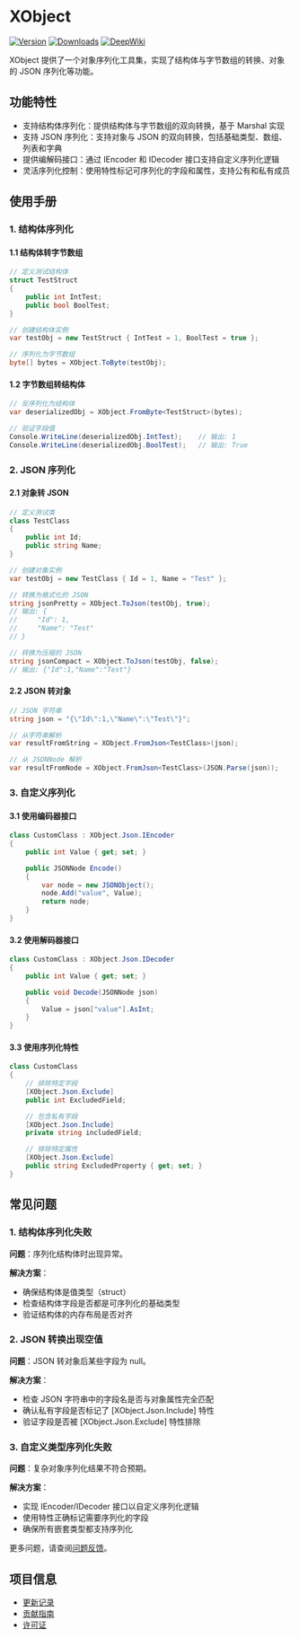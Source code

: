 # XObject

[![Version](https://img.shields.io/npm/v/org.eframework.u3d.util)](https://www.npmjs.com/package/org.eframework.u3d.util)
[![Downloads](https://img.shields.io/npm/dm/org.eframework.u3d.util)](https://www.npmjs.com/package/org.eframework.u3d.util)
[![DeepWiki](https://img.shields.io/badge/DeepWiki-Explore-blue)](https://deepwiki.com/eframework-org/U3D.UTIL)

XObject 提供了一个对象序列化工具集，实现了结构体与字节数组的转换、对象的 JSON 序列化等功能。

## 功能特性

- 支持结构体序列化：提供结构体与字节数组的双向转换，基于 Marshal 实现
- 支持 JSON 序列化：支持对象与 JSON 的双向转换，包括基础类型、数组、列表和字典
- 提供编解码接口：通过 IEncoder 和 IDecoder 接口支持自定义序列化逻辑
- 灵活序列化控制：使用特性标记可序列化的字段和属性，支持公有和私有成员

## 使用手册

### 1. 结构体序列化

#### 1.1 结构体转字节数组
```csharp
// 定义测试结构体
struct TestStruct
{
    public int IntTest;
    public bool BoolTest;
}

// 创建结构体实例
var testObj = new TestStruct { IntTest = 1, BoolTest = true };

// 序列化为字节数组
byte[] bytes = XObject.ToByte(testObj);
```

#### 1.2 字节数组转结构体
```csharp
// 反序列化为结构体
var deserializedObj = XObject.FromByte<TestStruct>(bytes);

// 验证字段值
Console.WriteLine(deserializedObj.IntTest);    // 输出: 1
Console.WriteLine(deserializedObj.BoolTest);   // 输出: True
```

### 2. JSON 序列化

#### 2.1 对象转 JSON
```csharp
// 定义测试类
class TestClass
{
    public int Id;
    public string Name;
}

// 创建对象实例
var testObj = new TestClass { Id = 1, Name = "Test" };

// 转换为格式化的 JSON
string jsonPretty = XObject.ToJson(testObj, true);
// 输出: {
//     "Id": 1,
//     "Name": "Test"
// }

// 转换为压缩的 JSON
string jsonCompact = XObject.ToJson(testObj, false);
// 输出: {"Id":1,"Name":"Test"}
```

#### 2.2 JSON 转对象
```csharp
// JSON 字符串
string json = "{\"Id\":1,\"Name\":\"Test\"}";

// 从字符串解析
var resultFromString = XObject.FromJson<TestClass>(json);

// 从 JSONNode 解析
var resultFromNode = XObject.FromJson<TestClass>(JSON.Parse(json));
```

### 3. 自定义序列化

#### 3.1 使用编码器接口
```csharp
class CustomClass : XObject.Json.IEncoder
{
    public int Value { get; set; }

    public JSONNode Encode()
    {
        var node = new JSONObject();
        node.Add("value", Value);
        return node;
    }
}
```

#### 3.2 使用解码器接口
```csharp
class CustomClass : XObject.Json.IDecoder
{
    public int Value { get; set; }

    public void Decode(JSONNode json)
    {
        Value = json["value"].AsInt;
    }
}
```

#### 3.3 使用序列化特性
```csharp
class CustomClass
{
    // 排除特定字段
    [XObject.Json.Exclude]
    public int ExcludedField;

    // 包含私有字段
    [XObject.Json.Include]
    private string includedField;

    // 排除特定属性
    [XObject.Json.Exclude]
    public string ExcludedProperty { get; set; }
}
```

## 常见问题

### 1. 结构体序列化失败
**问题**：序列化结构体时出现异常。

**解决方案**：
- 确保结构体是值类型（struct）
- 检查结构体字段是否都是可序列化的基础类型
- 验证结构体的内存布局是否对齐

### 2. JSON 转换出现空值
**问题**：JSON 转对象后某些字段为 null。

**解决方案**：
- 检查 JSON 字符串中的字段名是否与对象属性完全匹配
- 确认私有字段是否标记了 [XObject.Json.Include] 特性
- 验证字段是否被 [XObject.Json.Exclude] 特性排除

### 3. 自定义类型序列化失败
**问题**：复杂对象序列化结果不符合预期。

**解决方案**：
- 实现 IEncoder/IDecoder 接口以自定义序列化逻辑
- 使用特性正确标记需要序列化的字段
- 确保所有嵌套类型都支持序列化

更多问题，请查阅[问题反馈](../CONTRIBUTING.md#问题反馈)。

## 项目信息

- [更新记录](../CHANGELOG.md)
- [贡献指南](../CONTRIBUTING.md)
- [许可证](../LICENSE.md) 